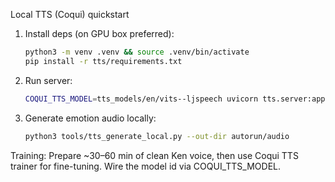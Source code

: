 Local TTS (Coqui) quickstart

1) Install deps (on GPU box preferred):
   ```bash
   python3 -m venv .venv && source .venv/bin/activate
   pip install -r tts/requirements.txt
   ```

2) Run server:
   ```bash
   COQUI_TTS_MODEL=tts_models/en/vits--ljspeech uvicorn tts.server:app --host 0.0.0.0 --port 8000
   ```

3) Generate emotion audio locally:
   ```bash
   python3 tools/tts_generate_local.py --out-dir autorun/audio
   ```

Training: Prepare ~30–60 min of clean Ken voice, then use Coqui TTS trainer for fine-tuning. Wire the model id via COQUI_TTS_MODEL.


